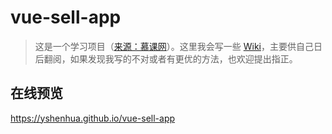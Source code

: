 # vue-sell-app
> 这是一个学习项目（[来源：慕课网](https://www.imooc.com/)）。这里我会写一些 [Wiki](https://github.com/yshenhua/vue-sell-app/wiki)，主要供自己日后翻阅，如果发现我写的不对或者有更优的方法，也欢迎提出指正。

## 在线预览
<https://yshenhua.github.io/vue-sell-app>
